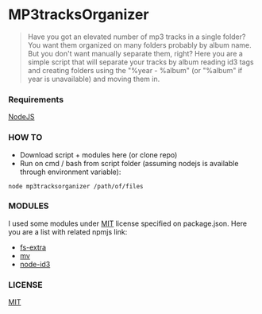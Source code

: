 # MP3tracksOrganizer

>Have you got an elevated number of mp3 tracks in a single folder?
You want them organized on many folders probably by album name.
But you don't want manually separate them, right?
Here you are a simple script that will separate your tracks by album reading id3 tags and creating folders using the "%year - %album" (or "%album" if year is unavailable) and moving them in.

### Requirements

[NodeJS](https://nodejs.org/en/download/)

### HOW TO
- Download script + modules here (or clone repo)
- Run on cmd / bash from script folder (assuming nodejs is available through environment variable):
```
node mp3tracksorganizer /path/of/files
```

### MODULES
I used some modules under [MIT](http://spdx.org/licenses/MIT) license specified on package.json. 
Here you are a list with related npmjs link:

- [fs-extra](https://www.npmjs.com/package/fs-extra)
- [mv](https://www.npmjs.com/package/mv)
- [node-id3](https://www.npmjs.com/package/node-id3)

### LICENSE
[MIT](https://github.com/RixSka/mp3tracksorganizer/blob/master/LICENSE)

